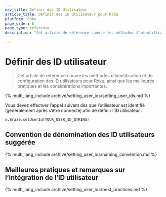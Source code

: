 ```yaml
---
nav_title: Définir des ID Utilisateur
article_title: Définir des ID utilisateur pour Roku
platform: Roku
page_order: 0
page_type: reference
description: "Cet article de référence couvre les méthodes d’identification et de configuration des ID utilisateurs pour Roku, ainsi que les meilleures pratiques et les considérations importantes."
 
---
```


# Définir des ID utilisateur

> Cet article de référence couvre les méthodes d’identification et de configuration des ID utilisateurs pour Roku, ainsi que les meilleures pratiques et les considérations importantes.

{% multi_lang_include archive/setting_user_ids/setting_user_ids.md %}

Vous devez effectuer l’appel suivant dès que l’utilisateur est identifié (généralement après s’être connecté) afin de définir l’ID utilisateur :

```brightscript
m.Braze.setUserId(YOUR_USER_ID_STRING)
```

## Convention de dénomination des ID utilisateurs suggérée

{% multi_lang_include archive/setting_user_ids/naming_convention.md %}

## Meilleures pratiques et remarques sur l’intégration de l’ID utilisateur

{% multi_lang_include archive/setting_user_ids/best_practices.md %}

